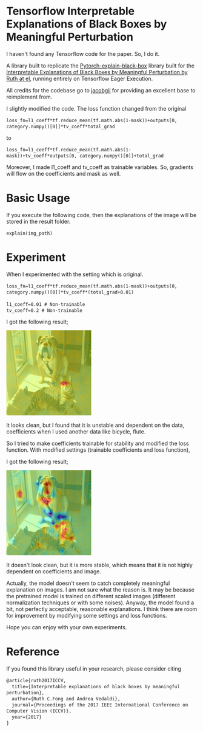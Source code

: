 # Tensorflow Interpretable Explanations of Black Boxes by Meaningful Perturbation

I haven't found any Tensorflow code for the paper. So, I do it.

A library built to replicate the [Pytorch-explain-black-box](https://github.com/jacobgil/pytorch-explain-black-box) library built for the [Interpretable Explanations of Black Boxes by Meaningful Perturbation by Ruth at el](https://arxiv.org/abs/1704.03296), running entirely on Tensorflow Eager Execution.

All credits for the codebase go to [jacobgil](https://github.com/jacobgil) for providing an excellent base to reimplement from.

I slightly modified the code.
The loss function changed from the original
```
loss_fn=l1_coeff*tf.reduce_mean(tf.math.abs(1-mask))+outputs[0, category.numpy()[0]]*tv_coeff*total_grad
```
to
```
loss_fn=l1_coeff*tf.reduce_mean(tf.math.abs(1-mask))+tv_coeff*outputs[0, category.numpy()[0]]+total_grad
```
Moreover, I made l1_coeff and tv_coeff as trainable variables.
So, gradients will flow on the coefficients and mask as well.

# Basic Usage

If you execute the following code,
then the explanations of the image will be stored in the result folder.
```
explain(img_path)
```

# Experiment

When I experimented with the setting which is original.
```
loss_fn=l1_coeff*tf.reduce_mean(tf.math.abs(1-mask))+outputs[0, category.numpy()[0]]*tv_coeff*(total_grad+0.01)

l1_coeff=0.01 # Non-trainable
tv_coeff=0.2 # Non-trainable
```
I got the following result;

![excution image](./result/cam_t.png)

It looks clean, but I found that it is unstable and dependent on the data, coefficients when I used another data like bicycle, flute.

So I tried to make coefficients trainable for stability and modified the loss function.
With modified settings (trainable coefficients and loss function),

I got the following result;

![excution image](./result/catdog_cam.png)

It doesn't look clean, but it is more stable, which means that it is not highly dependent on coefficients and image.

Actually, the model doesn't seem to catch completely meaningful explanation on images.
I am not sure what the reason is. It may be because the pretrained model is trained on different scaled images (different normalization techniques or with some noises).
Anyway, the model found a bit, not perfectly acceptable, reasonable explanations.
I think there are room for improvement by modifying some settings and loss functions.

Hope you can enjoy with your own experiments.

# Reference
If you found this library useful in your research, please consider citing

```
@article{ruth2017ICCV,
  title={Interpretable explanations of black boxes by meaningful perturbation},
  author={Ruth C.Fong and Andrea Vedaldi},
  journal={Proceedings of the 2017 IEEE International Conference on Computer Vision (ICCV)},
  year={2017}
}
```
